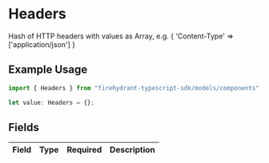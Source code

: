 # Headers

Hash of HTTP headers with values as Array, e.g. { 'Content-Type' => ['application/json'] }

## Example Usage

```typescript
import { Headers } from "firehydrant-typescript-sdk/models/components";

let value: Headers = {};
```

## Fields

| Field       | Type        | Required    | Description |
| ----------- | ----------- | ----------- | ----------- |